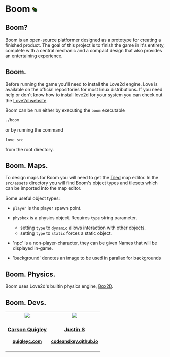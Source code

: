 # Boom ![nade](src/assets/sprites/16x16_nade.png "boom")

## Boom?

Boom is an open-source platformer designed as a prototype for creating a
finished product. The goal of this project is to finish the game in it's
entirety, complete with a central mechanic and a compact design that also
provides an entertaining experience.

## Boom.

Before running the game you'll need to install the Love2d engine. Love is
available on the official repositories for most linux distributions.
If you need help or don't know how to install love2d for your system you can
check out the [Love2d website](https://love2d.org).

Boom can be run either by executing the `boom` executable

```BASH
./boom
```

or by running the command

```BASH
love src
```

from the root directory.

## Boom. Maps.

To design maps for Boom you will need to get the [Tiled](https://www.mapeditor.org/) map editor.
In the `src/assets` directory you will find Boom's object types and tilesets
which can be imported into the map editor.

Some useful object types:
- `player` is the player spawn point.
- `physbox` is a physics object. Requires `type` string parameter.
	- setting `type` to `dynamic` allows interaction with other objects.
	- setting `type` to `static` forces a static object.

- 'npc' is a non-player-character, they can be given Names that will be displayed in-game.
- 'background' denotes an image to be used in parallax for backgrounds
## Boom. Physics.

Boom uses Love2d's builtin physics engine, [Box2D](http://box2d.org/about/).

## Boom. Devs.

<!-- Please forgive my html in markdown for the really pretty table -->

<table>
  <tr>
    <td align="center">
      <a href="https://github.com/quigley-c">
      <img src="https://avatars1.githubusercontent.com/u/35495466?s=460&v=4"
        width=128px>
      <h3><a href="https://github.com/quigley-c">Carson Quigley</a></h3>
      <h4><a href="https://quigleyc.com">quigleyc.com</a><h4>
    </td>
    <td align="center">
      <a href="https://github.com/codeandkey">
      <img src="https://avatars1.githubusercontent.com/u/3630356?s=460&v=4"
        width=128px>
      <h3><a href="https://github.com/codeandkey">Justin S</a></h3>
      <h4><a href="https://codeandkey.github.io">codeandkey.github.io</a><h4>
    </td>
  </tr>
</table>
